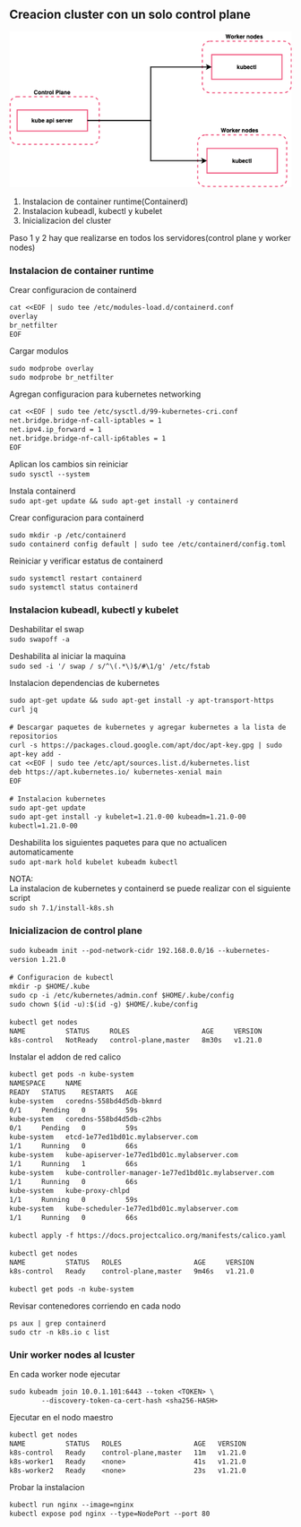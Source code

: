 ## Creacion cluster con un solo control plane  

![simple-cluster](images/kubernetes-avanzado-simple-cluster.png)  

1. Instalacion de container runtime(Containerd)  
2. Instalacion kubeadl, kubectl y kubelet  
3. Inicializacion del cluster  

Paso 1 y 2 hay que realizarse en todos los servidores(control plane y worker nodes)  

### Instalacion de container runtime   

Crear configuracion de containerd  
```
cat <<EOF | sudo tee /etc/modules-load.d/containerd.conf
overlay
br_netfilter
EOF
```  
Cargar modulos  
```
sudo modprobe overlay
sudo modprobe br_netfilter
```  
Agregan configuracion para kubernetes networking  
```
cat <<EOF | sudo tee /etc/sysctl.d/99-kubernetes-cri.conf
net.bridge.bridge-nf-call-iptables = 1
net.ipv4.ip_forward = 1
net.bridge.bridge-nf-call-ip6tables = 1
EOF
```  
Aplican los cambios sin reiniciar  
`sudo sysctl --system`  

Instala containerd  
`sudo apt-get update && sudo apt-get install -y containerd`  

Crear configuracion para containerd  
```
sudo mkdir -p /etc/containerd
sudo containerd config default | sudo tee /etc/containerd/config.toml
```  

Reiniciar y verificar estatus de containerd  
```
sudo systemctl restart containerd
sudo systemctl status containerd
```  

### Instalacion kubeadl, kubectl y kubelet  
Deshabilitar el swap  
`sudo swapoff -a`  

Deshabilita al iniciar la maquina  
`sudo sed -i '/ swap / s/^\(.*\)$/#\1/g' /etc/fstab`  

Instalacion dependencias de kubernetes  
```
sudo apt-get update && sudo apt-get install -y apt-transport-https curl jq

# Descargar paquetes de kubernetes y agregar kubernetes a la lista de repositorios  
curl -s https://packages.cloud.google.com/apt/doc/apt-key.gpg | sudo apt-key add -
cat <<EOF | sudo tee /etc/apt/sources.list.d/kubernetes.list
deb https://apt.kubernetes.io/ kubernetes-xenial main
EOF

# Instalacion kubernetes
sudo apt-get update
sudo apt-get install -y kubelet=1.21.0-00 kubeadm=1.21.0-00 kubectl=1.21.0-00
```  

Deshabilita los siguientes paquetes para que no actualicen automaticamente  
`sudo apt-mark hold kubelet kubeadm kubectl`  


NOTA:  
La instalacion de kubernetes y containerd se puede realizar con el siguiente script  
`sudo sh 7.1/install-k8s.sh`  

### Inicializacion de control plane  
```
sudo kubeadm init --pod-network-cidr 192.168.0.0/16 --kubernetes-version 1.21.0

# Configuracion de kubectl
mkdir -p $HOME/.kube
sudo cp -i /etc/kubernetes/admin.conf $HOME/.kube/config
sudo chown $(id -u):$(id -g) $HOME/.kube/config

kubectl get nodes
NAME          STATUS     ROLES                  AGE     VERSION
k8s-control   NotReady   control-plane,master   8m30s   v1.21.0
```  

Instalar el addon de red calico  
```
kubectl get pods -n kube-system
NAMESPACE     NAME                                                   READY   STATUS    RESTARTS   AGE
kube-system   coredns-558bd4d5db-bkmrd                               0/1     Pending   0          59s
kube-system   coredns-558bd4d5db-c2hbs                               0/1     Pending   0          59s
kube-system   etcd-1e77ed1bd01c.mylabserver.com                      1/1     Running   0          66s
kube-system   kube-apiserver-1e77ed1bd01c.mylabserver.com            1/1     Running   1          66s
kube-system   kube-controller-manager-1e77ed1bd01c.mylabserver.com   1/1     Running   0          66s
kube-system   kube-proxy-chlpd                                       1/1     Running   0          59s
kube-system   kube-scheduler-1e77ed1bd01c.mylabserver.com            1/1     Running   0          66s

kubectl apply -f https://docs.projectcalico.org/manifests/calico.yaml

kubectl get nodes
NAME          STATUS   ROLES                  AGE     VERSION
k8s-control   Ready    control-plane,master   9m46s   v1.21.0

kubectl get pods -n kube-system
```

Revisar contenedores corriendo en cada nodo  
```
ps aux | grep containerd
sudo ctr -n k8s.io c list
```


### Unir worker nodes al lcuster
En cada worker node ejecutar  
```
sudo kubeadm join 10.0.1.101:6443 --token <TOKEN> \
        --discovery-token-ca-cert-hash <sha256-HASH>
```  

Ejecutar en el nodo maestro  
```
kubectl get nodes
NAME          STATUS   ROLES                  AGE   VERSION
k8s-control   Ready    control-plane,master   11m   v1.21.0
k8s-worker1   Ready    <none>                 41s   v1.21.0
k8s-worker2   Ready    <none>                 23s   v1.21.0
```
Probar la instalacion  
```
kubectl run nginx --image=nginx
kubectl expose pod nginx --type=NodePort --port 80
```
